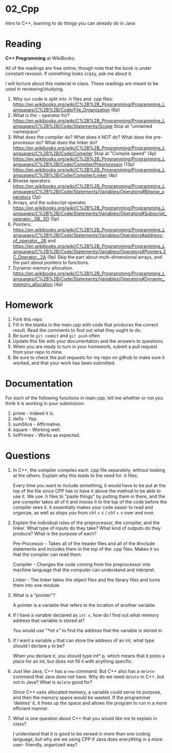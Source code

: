 02_Cpp
======

Intro to C++, learning to do things you can already do in Java

Reading
=======

**C++ Programming** at WikiBooks.

All of the readings are free online, though note that the book is under constant revision. If something looks crazy, ask me about it.

I will lecture about this material in class. These readings are meant to be used in reviewing/studying.

1. Why our code is split into .h files and .cpp files: https://en.wikibooks.org/wiki/C%2B%2B_Programming/Programming_Languages/C%2B%2B/Code/File_Organization (6p)
2. What is the :: operator for? https://en.wikibooks.org/wiki/C%2B%2B_Programming/Programming_Languages/C%2B%2B/Code/Statements/Scope Stop at "unnamed namespace"
3. What does the compiler do? What does it NOT do? What does the pre-processor do? What does the linker do? https://en.wikibooks.org/wiki/C%2B%2B_Programming/Programming_Languages/C%2B%2B/Code/Compiler Stop at "Compile speed" (4p) https://en.wikibooks.org/wiki/C%2B%2B_Programming/Programming_Languages/C%2B%2B/Code/Compiler/Preprocessor (13p) https://en.wikibooks.org/wiki/C%2B%2B_Programming/Programming_Languages/C%2B%2B/Code/Compiler/Linker (4p)
4. Bitwise operators. https://en.wikibooks.org/wiki/C%2B%2B_Programming/Programming_Languages/C%2B%2B/Code/Statements/Variables/Operators#Bitwise_operators (2p)
5. Arrays, and the subscript operator. https://en.wikibooks.org/wiki/C%2B%2B_Programming/Programming_Languages/C%2B%2B/Code/Statements/Variables/Operators#Subscript_operator_.5B_.5D (5p)
6. Pointers. https://en.wikibooks.org/wiki/C%2B%2B_Programming/Programming_Languages/C%2B%2B/Code/Statements/Variables/Operators#address-of_operator_.26 and https://en.wikibooks.org/wiki/C%2B%2B_Programming/Programming_Languages/C%2B%2B/Code/Statements/Variables/Operators#Pointers.2C_Operator_.2A (9p) Skip the part about multi-dimensional arrays, and the part about pointers to functions.
7. Dynamic memory allocation. https://en.wikibooks.org/wiki/C%2B%2B_Programming/Programming_Languages/C%2B%2B/Code/Statements/Variables/Operators#Dynamic_memory_allocation (4p)

Homework
========

1. Fork this repo
3. Fill in the blanks in the main.cpp with code that produces the correct result. Read the comments to find out what they ought to do.
4. Be sure to `git commit` and `git push` often
5. Update this file with your documentation and the answers to questions.
6. When you are ready to turn in your homework, submit a pull request from your repo to mine.
7. Be sure to check the pull requests for my repo on github to make sure it worked, and that your work has been submitted.

Documentation
=========

For each of the following functions in main.cpp, tell me whether or not you think it is working in your submission.

1. prime - Indeed it is.
2. defix - Yep.
3. sumSlice - Affirmative.
4. square - Working well.
5. listPrimes - Works as expected.

Questions
=======

1. In C++, the compiler compiles each .cpp file separately, without looking at the others. Explain why this leads to the need for .h files.

	Every time you want to include something, it would have to be put at the top of the file since CPP has to have it above the method to be able to use 	it. We use .h files to "paste things" by putting them in there, and the pre-compiler takes all of it and moves it to the top of the code before the 		compiler sees it. It essentially makes your code easier to read and organize, as well as stops you from ctrl + c / ctrl + v over and over.

2. Explain the individual roles of the preprocessor, the compiler, and the linker. What type of inputs do they take? What kind of outputs do they produce? What is the purpose of each?

	Pre-Processor - Takes all of the header files and all of the #include statements and includes them in the top of the .cpp files. Makes it so that 	the compiler can read them.

	Compiler - Changes the code coming from the preprocessor into machine language that the computer can understand and interpret.

	Linker - The linker takes the object files and the library files and turns them into one module.

3. What is a "pointer"?

	A pointer is a variable that refers to the location of another variable.

4. If I have a variable declared as `int x`, how do I find out what memory address that variable is stored at?

	You would use "*int x" to find the address that the variable is stored in.

5. If I want a variable `p` that can store the address of an int, what type should I declare `p` to be?

	When you declare it, you should type int* p, which means that it picks a place for an int, but does not fill it with anything specific.

6. Just like Java, C++ has a `new` command. But C++ also has a `delete` command that Java does not have. Why do we need `delete` in C++, but not in Java? What is `delete` good for?

	Since C++ uses allocated memory, a variable could serve its purpose, and then the memory space would be wasted. If the programmer 'deletes' it, it 		frees up the space and allows the program to run in a more efficient manner.

7. What is one question about C++ that you would like me to explain in class?

	I understand that it is good to be versed in more than one coding language, but why are we using CPP if Java does everything in a more user-		friendly, organized way?